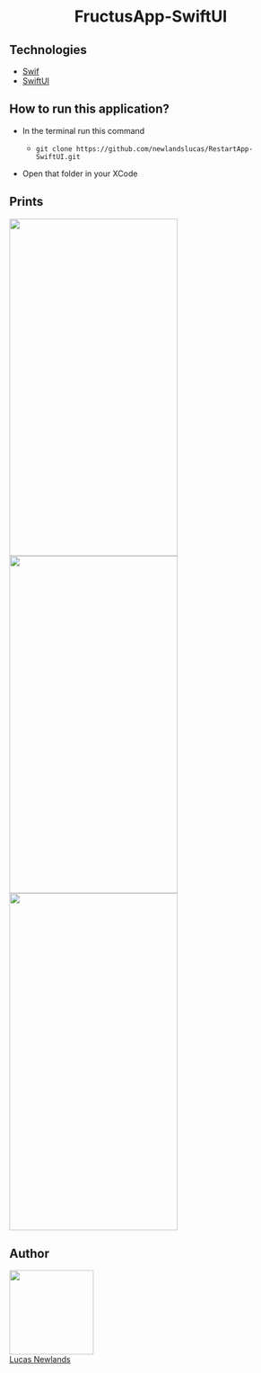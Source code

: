 <h1 align="center">FructusApp-SwiftUI</h1>

## Technologies

- [Swif](https://www.apple.com/br/swift/)
- [SwiftUI](https://developer.apple.com/tutorials/swiftui)

## How to run this application?

- In the terminal run this command

  -  `git clone https://github.com/newlandslucas/RestartApp-SwiftUI.git`

- Open that folder in your XCode

## Prints

<img src="/Fructus/Assets.xcassets/Prints/PrintScreen1.png" height="600" width="300"> <img src="/Fructus/Assets.xcassets/Prints/PrintScreen2.png" height="600" width="300"> <img src="/Fructus/Assets.xcassets/Prints/PrintScreen3.png" height="600" width="300">


## Author

<img src="https://avatars.githubusercontent.com/u/58925749?v=4" width=150 height="150" > <br> [Lucas Newlands](https://github.com/newlandslucas)
